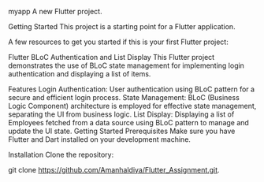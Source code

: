 myapp
A new Flutter project.

Getting Started
This project is a starting point for a Flutter application.

A few resources to get you started if this is your first Flutter project:

Flutter BLoC Authentication and List Display
This Flutter project demonstrates the use of BLoC state management for implementing login authentication and displaying a list of items.

Features
Login Authentication: User authentication using BLoC pattern for a secure and efficient login process.
State Management: BLoC (Business Logic Component) architecture is employed for effective state management, separating the UI from business logic.
List Display: Displaying a list of Employees fetched from a data source using BLoC pattern to manage and update the UI state.
Getting Started
Prerequisites
Make sure you have Flutter and Dart installed on your development machine.

Installation
Clone the repository:

git clone https://github.com/Amanhaldiya/Flutter_Assignment.git.
